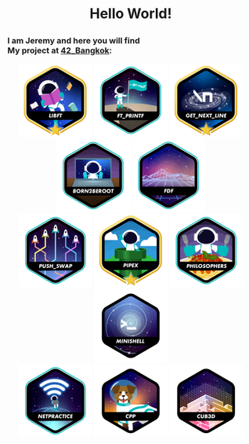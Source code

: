 # <p align = "center">**Hello World!**</p>

### I am Jeremy and here you will find <br> My project at <a href = https://www.42bangkok.com> 42_Bangkok</a>:

<p align = "center">
<a href = https://github.com/Hotaruban/libft>
<img libft = "libft" src = "42_badges/badges/libftm.png"/></a>
<a href = https://github.com/Hotaruban/ft_printf>
<img ft_printf = "ft_printf" src = "42_badges/badges/ft_printfe.png"></a>
<a href = https://github.com/Hotaruban/get_next_line>
<img gnl = "get_next_line" src = "42_badges/badges/get_next_linem.png"></a>
<a href = "">
<img b2r = "born2beroot" src = "42_badges/badges/born2beroote.png"></a>
<a href = https://github.com/Hotaruban/fdf>
<img fdf = "fdf" src = "42_badges/badges/fdfe.png"></a>
<br>
<a href = https://github.com/Hotaruban/push_swap>
<img push_swap = "push_swap" src = "42_badges/badges/push_swape.png"></a>
<a href = https://github.com/Hotaruban/pipex>
<img pipex = "pipex" src = "42_badges/badges/pipexm.png"></a>
<a href = https://github.com/Hotaruban/philosophers>
<img philo = "philosophers" src = "42_badges/badges/philosopherse.png"></a>
<a href = "https://github.com/Adamsandlerisgod/Minishell_42">
<img minishell = "minishell" src = "42_badges/badges/minishelln.png"></a>
<br>
<a href = "">
<img NetPractice = "NetPractice" src = "42_badges/badges/netpracticee.png"></a>
<a href = "https://github.com/Hotaruban/CPP_module">
<img CPP = "CPP" src = "42_badges/badges/cppn.png"></a>
<a href = "https://github.com/Hotaruban/cub3D">
<img cub3D = "cub3D" src = "42_badges/badges/cub3dn.png"></a>
</p>



